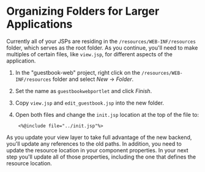 # Organizing Folders for Larger Applications

Currently all of your JSPs are residing in the `/resources/WEB-INF/resources`
folder, which serves as the root folder. As you continue, you'll need to make
multiples of certain files, like `view.jsp`, for different aspects of the
application.

1. In the "guestbook-web" project, right click on the 
    `/resources/WEB-INF/resources` folder and select *New* &rarr; *Folder*.
2. Set the name as `guestbookwebportlet` and click *Finish*.
3. Copy `view.jsp` and `edit_guestbook.jsp` into the new folder.
4. Open both files and change the `init.jsp` location at the top of the file to:

	    <%@include file="../init.jsp"%>

As you update your view layer to take full advantage of the new backend, you'll
update any references to the old paths. In addition, you need to update the 
resource location in your component properties. In your next step you'll update 
all of those properties, including the one that defines the resource location.


